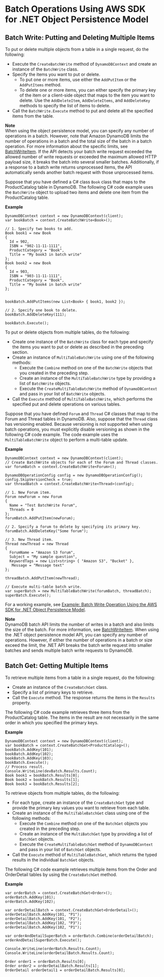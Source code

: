 # Batch Operations Using AWS SDK for \.NET Object Persistence Model<a name="DotNetDynamoDBContext.BatchOperations"></a>

## Batch Write: Putting and Deleting Multiple Items<a name="DotNetDynamoDBContext.BatchWrite"></a>

To put or delete multiple objects from a table in a single request, do the following:
+ Execute the `CreateBatchWrite` method of `DynamoDBContext` and create an instance of the `BatchWrite` class\.
+ Specify the items you want to put or delete\.
  + To put one or more items, use either the `AddPutItem` or the `AddPutItems` method\.
  + To delete one or more items, you can either specify the primary key of the item or a client\-side object that maps to the item you want to delete\. Use the `AddDeleteItem`, `AddDeleteItems`, and `AddDeleteKey` methods to specify the list of items to delete\.
+ Call the `BatchWrite.Execute` method to put and delete all the specified items from the table\.

**Note**  
When using the object persistence model, you can specify any number of operations in a batch\. However, note that Amazon DynamoDB limits the number of operations in a batch and the total size of the batch in a batch operation\. For more information about the specific limits, see [BatchWriteItem](http://docs.aws.amazon.com/amazondynamodb/latest/APIReference/API_BatchWriteItem.html)\. If the API detects your batch write request exceeded the allowed number of write requests or exceeded the maximum allowed HTTP payload size, it breaks the batch into several smaller batches\. Additionally, if a response to a batch write returns unprocessed items, the API automatically sends another batch request with those unprocessed items\.

Suppose that you have defined a C\# class `Book` class that maps to the ProductCatalog table in DynamoDB\. The following C\# code example uses the `BatchWrite` object to upload two items and delete one item from the ProductCatalog table\. 

**Example**  

```
DynamoDBContext context = new DynamoDBContext(client);
var bookBatch = context.CreateBatchWrite<Book>();

// 1. Specify two books to add.
Book book1 = new Book
{
  Id = 902,
  ISBN = "902-11-11-1111",
  ProductCategory = "Book",
  Title = "My book3 in batch write"
};
Book book2 = new Book
{
  Id = 903,
  ISBN = "903-11-11-1111",
  ProductCategory = "Book",
  Title = "My book4 in batch write"
};


bookBatch.AddPutItems(new List<Book> { book1, book2 });

// 2. Specify one book to delete.
bookBatch.AddDeleteKey(111);

bookBatch.Execute();
```

To put or delete objects from multiple tables, do the following:
+ Create one instance of the `BatchWrite` class for each type and specify the items you want to put or delete as described in the preceding section\.
+ Create an instance of `MultiTableBatchWrite` using one of the following methods:
  + Execute the `Combine` method on one of the `BatchWrite` objects that you created in the preceding step\. 
  + Create an instance of the `MultiTableBatchWrite` type by providing a list of `BatchWrite` objects\.
  + Execute the `CreateMultiTableBatchWrite` method of `DynamoDBContext` and pass in your list of `BatchWrite` objects\.
+ Call the `Execute` method of `MultiTableBatchWrite`, which performs the specified put and delete operations on various tables\.

Suppose that you have defined `Forum` and `Thread` C\# classes that map to the Forum and Thread tables in DynamoDB\. Also, suppose that the `Thread` class has versioning enabled\. Because versioning is not supported when using batch operations, you must explicitly disable versioning as shown in the following C\# code example\. The code example uses the `MultiTableBatchWrite` object to perform a multi\-table update\. 

**Example**  

```
DynamoDBContext context = new DynamoDBContext(client);
// Create BatchWrite objects for each of the Forum and Thread classes.
var forumBatch = context.CreateBatchWrite<Forum>();

DynamoDBOperationConfig config = new DynamoDBOperationConfig();
config.SkipVersionCheck = true;
var threadBatch = context.CreateBatchWrite<Thread>(config);

// 1. New Forum item.
Forum newForum = new Forum
{
  Name = "Test BatchWrite Forum",
  Threads = 0
};
forumBatch.AddPutItem(newForum);

// 2. Specify a forum to delete by specifying its primary key.
forumBatch.AddDeleteKey("Some forum");

// 3. New Thread item.
Thread newThread = new Thread
{
  ForumName = "Amazon S3 forum",
  Subject = "My sample question",
  KeywordTags = new List<string> { "Amazon S3", "Bucket" },
   Message = "Message text"
};

threadBatch.AddPutItem(newThread);

// Execute multi-table batch write.
var superBatch = new MultiTableBatchWrite(forumBatch, threadBatch);
superBatch.Execute();
```

For a working example, see [Example: Batch Write Operation Using the AWS SDK for \.NET Object Persistence Model](orm-dotnet-batchoperations-example.md)\. 

**Note**  
DynamoDB batch API limits the number of writes in a batch and also limits the size of the batch\. For more information, see [BatchWriteItem](http://docs.aws.amazon.com/amazondynamodb/latest/APIReference/API_BatchWriteItem.html)\. When using the \.NET object persistence model API, you can specify any number of operations\. However, if either the number of operations in a batch or size exceed the limit, the \.NET API breaks the batch write request into smaller batches and sends multiple batch write requests to DynamoDB\.

## Batch Get: Getting Multiple Items<a name="DotNetDynamoDBContext.BatchGet"></a>

To retrieve multiple items from a table in a single request, do the following:
+ Create an instance of the `CreateBatchGet` class\.
+ Specify a list of primary keys to retrieve\.
+ Call the `Execute` method\. The response returns the items in the `Results` property\.

The following C\# code example retrieves three items from the ProductCatalog table\. The items in the result are not necessarily in the same order in which you specified the primary keys\.

**Example**  

```
DynamoDBContext context = new DynamoDBContext(client);
var bookBatch = context.CreateBatchGet<ProductCatalog>();
bookBatch.AddKey(101);
bookBatch.AddKey(102);
bookBatch.AddKey(103);
bookBatch.Execute();
// Process result.
Console.WriteLine(devBatch.Results.Count);
Book book1 = bookBatch.Results[0];
Book book2 = bookBatch.Results[1];
Book book3 = bookBatch.Results[2];
```

To retrieve objects from multiple tables, do the following:
+ For each type, create an instance of the `CreateBatchGet` type and provide the primary key values you want to retrieve from each table\. 
+ Create an instance of the `MultiTableBatchGet` class using one of the following methods:
  + Execute the `Combine` method on one of the `BatchGet` objects you created in the preceding step\. 
  + Create an instance of the `MultiBatchGet` type by providing a list of `BatchGet` objects\.
  + Execute the `CreateMultiTableBatchGet` method of `DynamoDBContext` and pass in your list of `BatchGet` objects\.
+ Call the `Execute` method of `MultiTableBatchGet`, which returns the typed results in the individual `BatchGet` objects\.

 The following C\# code example retrieves multiple items from the Order and OrderDetail tables by using the `CreateBatchGet` method\. 

**Example**  

```
var orderBatch = context.CreateBatchGet<Order>();
orderBatch.AddKey(101);
orderBatch.AddKey(102);
 
var orderDetailBatch = context.CreateBatchGet<OrderDetail>();
orderDetailBatch.AddKey(101, "P1");
orderDetailBatch.AddKey(101, "P2");
orderDetailBatch.AddKey(102, "P3");
orderDetailBatch.AddKey(102, "P1");
 
var orderAndDetailSuperBatch = orderBatch.Combine(orderDetailBatch);
orderAndDetailSuperBatch.Execute();
 
Console.WriteLine(orderBatch.Results.Count);
Console.WriteLine(orderDetailBatch.Results.Count);
 
Order order1 = orderBatch.Results[0];
Order order2 = orderDetailBatch.Results[1];
OrderDetail orderDetail1 = orderDetailBatch.Results[0];
```
